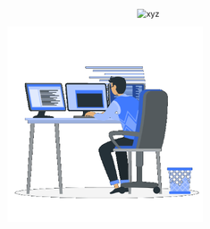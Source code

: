 <p align="center"><img src="https://github-readme-streak-stats.herokuapp.com/?user=Tomas-Kozak&theme=violet-punch" alt="xyz" /></p>



<div align="center" style="display: flex; justify-content: space-between; align: center;">
<picture> <img align="center" src="https://github.com/Tomas-Kozak/Tomas-Kozak/blob/main/gif.gif" width=350px></picture>
</div>
